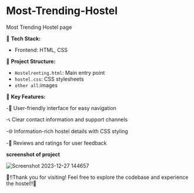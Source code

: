 # Most-Trending-Hostel
Most Trending Hostel page 

🚀 **Tech Stack:**
- Frontend: HTML, CSS

📂 **Project Structure:**
- `Hostelrenting.html`: Main entry point
- `hostel.css`: CSS stylesheets
- `other all`:images

🌟 **Key Features:**
  
 -🛌 User-friendly interface for easy navigation

 -📞 Clear contact information and support channels

 -🌐 Information-rich hostel details with CSS styling

 -📝 Reviews and ratings for user feedback

  **screenshot of project**

  ![Screenshot 2023-12-27 144657](https://github.com/nikhilhmane49/Most-Trending-Hostel/assets/137916068/230966ee-7d4e-4c9c-910d-2f0e35f7c864)
 

🚀!!Thank you for visiting! Feel free to explore the codebase and experience the hostel!!🚀
